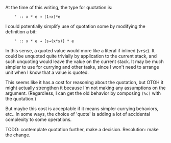 At the time of this writing, the type for quotation is:

        ' :: x * e → [1→x]*e

I could potentially simplify use of quotation some by modifying the definition a bit:

        ' :: x * e → [s→(x*s)] * e

In this sense, a quoted value would more like a literal if inlined (`vr$c`). It could be unquoted quite trivially by application to the current stack, and such unquoting would leave the value on the current stack. It may be much simpler to use for currying and other tasks, since I won't need to arrange unit when I know that a value is quoted.

This seems like it has a cost for reasoning about the quotation, but OTOH it might actually strengthen it because I'm not making any assumptions on the argument. (Regardless, I can get the old behavior by composing `[%c]` with the quotation.)

But maybe this cost is acceptable if it means simpler currying behaviors, etc.. In some ways, the choice of 'quote' is adding a lot of accidental complexity to some operations. 

TODO: contemplate quotation further, make a decision. 
Resolution: make the change.
